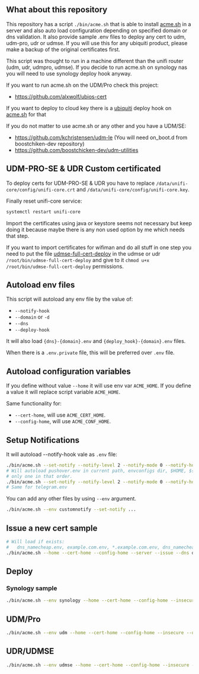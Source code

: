 ## What about this repository

This repository has a script `./bin/acme.sh` that is able to install [acme.sh][1] in a server and also auto load configuration depending on specified domain or dns validation. It also provide sample .env files to deploy any cert to udm, udm-pro, udr or udmse. If you will use this for any ubiquiti product, please make a backup of the original certificates first.

This script was thought to run in a machine different than the unifi router (udm, udr, udmpro, udmse). If you decide to run acme.sh on synology nas you will need to use synology deploy hook anyway.

If you want to run acme.sh on the UDM/Pro check this project:
- https://github.com/alxwolf/ubios-cert

If you want to deploy to cloud key there is a [ubiquiti][2] deploy hook on [acme.sh][1] for that

If you do not matter to use acme.sh or any other and you have a UDM/SE:
- https://github.com/kchristensen/udm-le (You will need on_boot.d from boostchiken-dev repository)
- https://github.com/boostchicken-dev/udm-utilities

## UDM-PRO-SE & UDR Custom certificated

To deploy certs for UDM-PRO-SE & UDR you have to replace `/data/unifi-core/config/unifi-core.crt` and `/data/unifi-core/config/unifi-core.key`.

Finally reset unifi-core service:

```bash
systemctl restart unifi-core
```

Import the certificates using java or keystore seems not necessary but keep doing it because maybe there is any non used option by me which needs that step.

If you want to import certificates for wifiman and do all stuff in one step you need to put the file [udmse-full-cert-deploy](bin/udmse-full-cert-deploy) in the udmse or udr `/root/bin/udmse-full-cert-deploy` and give to it `chmod u+x /root/bin/udmse-full-cert-deploy` permissions.

## Autoload env files

This script will autoload any env file by the value of:
- `--notify-hook`
- `--domain` or `-d`
- `--dns`
- `--deploy-hook`

It will also load `{dns}-{domain}.env` and `{deploy_hook}-{domain}.env` files.

When there is a `.env.private` file, this will be preferred over `.env` file.

## Autoload configuration variables

If you define without value `--home` it will use env var `ACME_HOME`. If you define a value it will replace script variable `ACME_HOME`.

Same functionality for:
- `--cert-home`, will use `ACME_CERT_HOME`.
- `--config-home`, will use `ACME_CONF_HOME`.

## Setup Notifications

It will autoload --notify-hook vale as `.env` file:

```bash
./bin/acme.sh --set-notify --notify-level 2 --notify-mode 0 --notify-hook pushover
# Will autoload pushover.env in current path, envconfigs dir, $HOME, ${HOME}/.env or ${HOME}/.secrets directories
# only one in that order.
./bin/acme.sh --set-notify --notify-level 2 --notify-mode 0 --notify-hook telegram
# Same for telegram.env
```

You can add any other files by using `--env` argument.

```bash
./bin/acme.sh --env customnotify --set-notify ...
```

## Issue a new cert sample

```bash
# Will load if exists:
#   dns_namecheap.env, example.com.env, *.example.com.env, dns_namecheap-example.com.env
./bin/acme.sh --home --cert-home --config-home --server --issue --dns dns_namecheap --domain example.com --domain *.example.com
```

## Deploy

### Synology sample

```bash
./bin/acme.sh --env synology --home --cert-home --config-home --insecure --deploy --deploy-hook synology_dsm --domain example.com --domain *.example.com
```

## UDM/Pro

```bash
./bin/acme.sh --env udm --home --cert-home --config-home --insecure --deploy --deploy-hook ssh --domain example.com --domain *.example.com
```

## UDR/UDMSE

```bash
./bin/acme.sh --env udmse --home --cert-home --config-home --insecure --deploy --deploy-hook ssh --domain example.com --domain *.example.com
```

[1]: https://acme.sh "acme.sh web site"
[2]: https://github.com/acmesh-official/acme.sh/wiki/deployhooks#23-deploy-the-cert-on-a-unifi-controller-or-cloud-key "Unifi Controller Deploy Hook"
